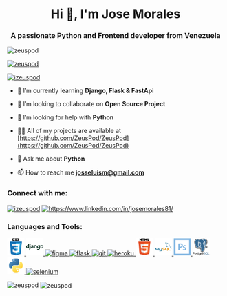 
                    

<h1 align="center">Hi 👋, I'm Jose Morales</h1>
<h3 align="center">A passionate Python and Frontend developer from Venezuela</h3>

<p align="left"> <img src="https://komarev.com/ghpvc/?username=zeuspod&label=Profile%20views&color=0e75b6&style=flat" alt="zeuspod" /> </p>

<p align="left"> <a href="https://github.com/ryo-ma/github-profile-trophy"><img src="https://github-profile-trophy.vercel.app/?username=zeuspod" alt="zeuspod" /></a> </p>

<p align="left"> <a href="https://twitter.com/izeuspod" target="blank"><img src="https://img.shields.io/twitter/follow/izeuspod?logo=twitter&style=for-the-badge" alt="izeuspod" /></a> </p>

- 🌱 I’m currently learning **Django, Flask & FastApi**

- 👯 I’m looking to collaborate on **Open Source Project**

- 🤝 I’m looking for help with **Python**

- 👨‍💻 All of my projects are available at [https://github.com/ZeusPod/ZeusPod](https://github.com/ZeusPod/ZeusPod)

- 💬 Ask me about **Python**

- 📫 How to reach me **josseluism@gmail.com**

<h3 align="left">Connect with me:</h3>
<p align="left">
<a href="https://twitter.com/izeuspod" target="blank"><img align="center" src="https://raw.githubusercontent.com/rahuldkjain/github-profile-readme-generator/master/src/images/icons/Social/twitter.svg" alt="izeuspod" height="30" width="40" /></a>
<a href="https://linkedin.com/in/https://www.linkedin.com/in/josemorales81/" target="blank"><img align="center" src="https://raw.githubusercontent.com/rahuldkjain/github-profile-readme-generator/master/src/images/icons/Social/linked-in-alt.svg" alt="https://www.linkedin.com/in/josemorales81/" height="30" width="40" /></a>
</p>

<h3 align="left">Languages and Tools:</h3>
<p align="left"> <a href="https://www.w3schools.com/css/" target="_blank"> <img src="https://raw.githubusercontent.com/devicons/devicon/master/icons/css3/css3-original-wordmark.svg" alt="css3" width="40" height="40"/> </a> <a href="https://www.djangoproject.com/" target="_blank"> <img src="https://raw.githubusercontent.com/github/explore/7456fdff59816d37ef383a6c8f32a26ff7332db2/topics/django/django.png" alt="django" width="40" height="40"/> </a> <a href="https://www.figma.com/" target="_blank"> <img src="https://www.vectorlogo.zone/logos/figma/figma-icon.svg" alt="figma" width="40" height="40"/> </a> <a href="https://flask.palletsprojects.com/" target="_blank"> <img src="https://www.vectorlogo.zone/logos/pocoo_flask/pocoo_flask-icon.svg" alt="flask" width="40" height="40"/> </a> <a href="https://git-scm.com/" target="_blank"> <img src="https://www.vectorlogo.zone/logos/git-scm/git-scm-icon.svg" alt="git" width="40" height="40"/> </a> <a href="https://heroku.com" target="_blank"> <img src="https://www.vectorlogo.zone/logos/heroku/heroku-icon.svg" alt="heroku" width="40" height="40"/> </a> <a href="https://www.w3.org/html/" target="_blank"> <img src="https://raw.githubusercontent.com/devicons/devicon/master/icons/html5/html5-original-wordmark.svg" alt="html5" width="40" height="40"/> </a> <a href="https://www.mysql.com/" target="_blank"> <img src="https://raw.githubusercontent.com/devicons/devicon/master/icons/mysql/mysql-original-wordmark.svg" alt="mysql" width="40" height="40"/> </a> <a href="https://www.photoshop.com/en" target="_blank"> <img src="https://raw.githubusercontent.com/devicons/devicon/master/icons/photoshop/photoshop-line.svg" alt="photoshop" width="40" height="40"/> </a> <a href="https://www.postgresql.org" target="_blank"> <img src="https://raw.githubusercontent.com/devicons/devicon/master/icons/postgresql/postgresql-original-wordmark.svg" alt="postgresql" width="40" height="40"/> </a> <a href="https://www.python.org" target="_blank"> <img src="https://raw.githubusercontent.com/devicons/devicon/master/icons/python/python-original.svg" alt="python" width="40" height="40"/> </a> <a href="https://www.selenium.dev" target="_blank"> <img src="https://raw.githubusercontent.com/detain/svg-logos/780f25886640cef088af994181646db2f6b1a3f8/svg/selenium-logo.svg" alt="selenium" width="40" height="40"/> </a> <a  <img src="https://cdn.jsdelivr.net/gh/devicons/devicon/icons/javascript/javascript-original.svg" />
 </a> </p>

<p><img align="left" src="https://github-readme-stats.vercel.app/api/top-langs?username=zeuspod&show_icons=true&locale=en&layout=compact" alt="zeuspod" /></p>

<p>&nbsp;<img align="center" src="https://github-readme-stats.vercel.app/api?username=zeuspod&show_icons=true&theme=radical" alt="zeuspod" /></p>

